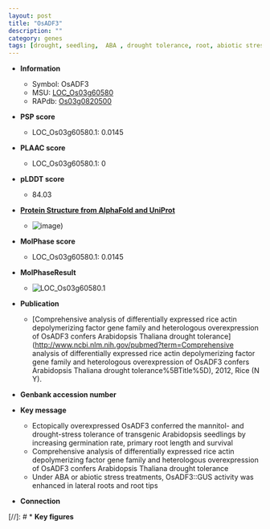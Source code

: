 ```yaml
---
layout: post
title: "OsADF3"
description: ""
category: genes
tags: [drought, seedling,  ABA , drought tolerance, root, abiotic stress, lateral root, primary root]
---
```


* **Information**  
    + Symbol: OsADF3  
    + MSU: [LOC_Os03g60580](http://rice.plantbiology.msu.edu/cgi-bin/ORF_infopage.cgi?orf=LOC_Os03g60580)  
    + RAPdb: [Os03g0820500](http://rapdb.dna.affrc.go.jp/viewer/gbrowse_details/irgsp1?name=Os03g0820500)  

* **PSP score**  
    + LOC_Os03g60580.1: 0.0145 

* **PLAAC score**  
    + LOC_Os03g60580.1: 0 

* **pLDDT score**
    + 84.03

* **[Protein Structure from AlphaFold and UniProt](https://www.uniprot.org/uniprotkb/Q84TB6/entry#structure)**
    + ![image](https://ricepsp.github.io/images/Q8/AF-Q84TB6-F1.png))

* **MolPhase score**
    + LOC_Os03g60580.1: 0.0145

* **MolPhaseResult**
    + ![LOC_Os03g60580.1](https://ricepsp.github.io/pictures/LOC_Os03g/LOC_Os03g60580.1.png)

* **Publication**  
    + [Comprehensive analysis of differentially expressed rice actin depolymerizing factor gene family and heterologous overexpression of OsADF3 confers Arabidopsis Thaliana drought tolerance](http://www.ncbi.nlm.nih.gov/pubmed?term=Comprehensive analysis of differentially expressed rice actin depolymerizing factor gene family and heterologous overexpression of OsADF3 confers Arabidopsis Thaliana drought tolerance%5BTitle%5D), 2012, Rice (N Y).

* **Genbank accession number**  

* **Key message**  
    + Ectopically overexpressed OsADF3 conferred the mannitol- and drought-stress tolerance of transgenic Arabidopsis seedlings by increasing germination rate, primary root length and survival
    + Comprehensive analysis of differentially expressed rice actin depolymerizing factor gene family and heterologous overexpression of OsADF3 confers Arabidopsis Thaliana drought tolerance
    + Under ABA or abiotic stress treatments, OsADF3::GUS activity was enhanced in lateral roots and root tips

* **Connection**  

[//]: # * **Key figures**  


